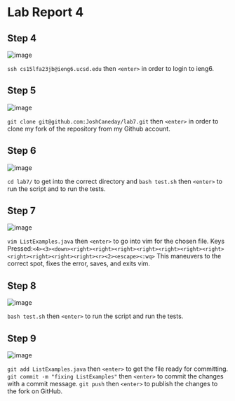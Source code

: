 # Lab Report 4


## Step 4
![image](https://github.com/JoshCaneday/cse15l-lab-reports/assets/146874169/0d657170-4633-4df5-97c4-49b219378f47)

`ssh cs15lfa23jb@ieng6.ucsd.edu` then `<enter>` in order to login to ieng6.

## Step 5
![image](https://github.com/JoshCaneday/cse15l-lab-reports/assets/146874169/a614c75b-f3f3-41bb-975d-984c24a1b0a3)

`git clone git@github.com:JoshCaneday/lab7.git` then `<enter>` in order to clone my fork of the repository from my Github account. 

## Step 6
![image](https://github.com/JoshCaneday/cse15l-lab-reports/assets/146874169/04548738-239c-4ca6-8cb7-50114b395c0a)

`cd lab7/` to get into the correct directory and `bash test.sh` then `<enter>` to run the script and to run the tests.

## Step 7
![image](https://github.com/JoshCaneday/cse15l-lab-reports/assets/146874169/5e7c71a2-8f54-447c-a89f-bb8f1f73581a)

`vim ListExamples.java` then `<enter>` to go into vim for the chosen file.
Keys Pressed:```<4><3><down><right><right><right><right><right><right><right><right><right><right><right><r><2><escape><:wq>``` This maneuvers to the correct spot, fixes the error, saves, and exits vim.

## Step 8
![image](https://github.com/JoshCaneday/cse15l-lab-reports/assets/146874169/16b3c3f3-2af9-44e4-b5d4-0d04ff61d5e0)

`bash test.sh` then `<enter>` to run the script and run the tests.

## Step 9
![image](https://github.com/JoshCaneday/cse15l-lab-reports/assets/146874169/ed1c3e02-b5aa-4c56-9345-088ff3d2b520)


`git add ListExamples.java` then `<enter>` to get the file ready for committing.
`git commit -m "fixing ListExamples"` then `<enter>` to commit the changes with a commit message.
`git push` then `<enter>` to publish the changes to the fork on GitHub.

